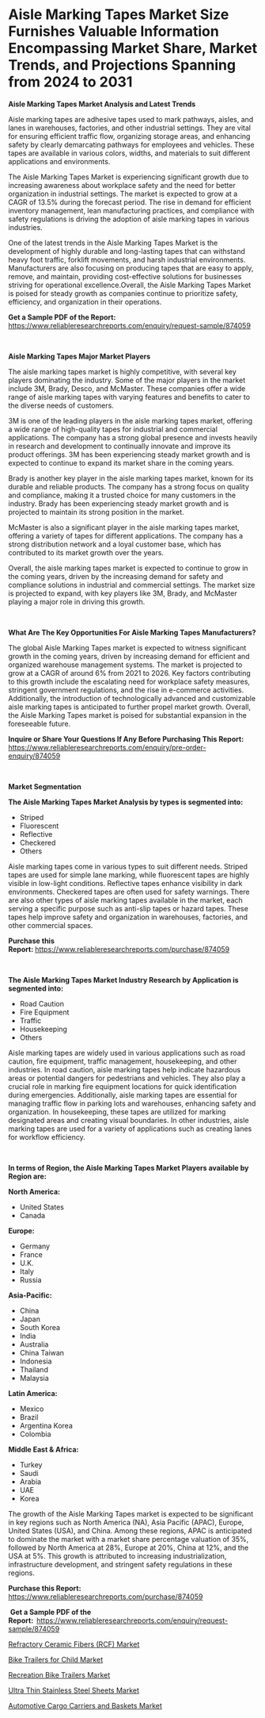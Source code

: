 <p><h1>Aisle Marking Tapes Market Size Furnishes Valuable Information Encompassing Market Share, Market Trends, and Projections Spanning from 2024 to 2031</h1></p><p><strong>Aisle Marking Tapes Market Analysis and Latest Trends</strong></p>
<p><p>Aisle marking tapes are adhesive tapes used to mark pathways, aisles, and lanes in warehouses, factories, and other industrial settings. They are vital for ensuring efficient traffic flow, organizing storage areas, and enhancing safety by clearly demarcating pathways for employees and vehicles. These tapes are available in various colors, widths, and materials to suit different applications and environments.</p><p>The Aisle Marking Tapes Market is experiencing significant growth due to increasing awareness about workplace safety and the need for better organization in industrial settings. The market is expected to grow at a CAGR of 13.5% during the forecast period. The rise in demand for efficient inventory management, lean manufacturing practices, and compliance with safety regulations is driving the adoption of aisle marking tapes in various industries.</p><p>One of the latest trends in the Aisle Marking Tapes Market is the development of highly durable and long-lasting tapes that can withstand heavy foot traffic, forklift movements, and harsh industrial environments. Manufacturers are also focusing on producing tapes that are easy to apply, remove, and maintain, providing cost-effective solutions for businesses striving for operational excellence.Overall, the Aisle Marking Tapes Market is poised for steady growth as companies continue to prioritize safety, efficiency, and organization in their operations.</p></p>
<p><strong>Get a Sample PDF of the Report:&nbsp;</strong> <a href="https://www.reliableresearchreports.com/enquiry/request-sample/874059">https://www.reliableresearchreports.com/enquiry/request-sample/874059</a></p>
<p>&nbsp;</p>
<p><strong>Aisle Marking Tapes Major Market Players</strong></p>
<p><p>The aisle marking tapes market is highly competitive, with several key players dominating the industry. Some of the major players in the market include 3M, Brady, Desco, and McMaster. These companies offer a wide range of aisle marking tapes with varying features and benefits to cater to the diverse needs of customers.</p><p>3M is one of the leading players in the aisle marking tapes market, offering a wide range of high-quality tapes for industrial and commercial applications. The company has a strong global presence and invests heavily in research and development to continually innovate and improve its product offerings. 3M has been experiencing steady market growth and is expected to continue to expand its market share in the coming years.</p><p>Brady is another key player in the aisle marking tapes market, known for its durable and reliable products. The company has a strong focus on quality and compliance, making it a trusted choice for many customers in the industry. Brady has been experiencing steady market growth and is projected to maintain its strong position in the market.</p><p>McMaster is also a significant player in the aisle marking tapes market, offering a variety of tapes for different applications. The company has a strong distribution network and a loyal customer base, which has contributed to its market growth over the years.</p><p>Overall, the aisle marking tapes market is expected to continue to grow in the coming years, driven by the increasing demand for safety and compliance solutions in industrial and commercial settings. The market size is projected to expand, with key players like 3M, Brady, and McMaster playing a major role in driving this growth.</p></p>
<p>&nbsp;</p>
<p><strong>What Are The Key Opportunities For Aisle Marking Tapes Manufacturers?</strong></p>
<p><p>The global Aisle Marking Tapes market is expected to witness significant growth in the coming years, driven by increasing demand for efficient and organized warehouse management systems. The market is projected to grow at a CAGR of around 6% from 2021 to 2026. Key factors contributing to this growth include the escalating need for workplace safety measures, stringent government regulations, and the rise in e-commerce activities. Additionally, the introduction of technologically advanced and customizable aisle marking tapes is anticipated to further propel market growth. Overall, the Aisle Marking Tapes market is poised for substantial expansion in the foreseeable future.</p></p>
<p><strong>Inquire or Share Your Questions If Any Before Purchasing This Report:</strong> <a href="https://www.reliableresearchreports.com/enquiry/pre-order-enquiry/874059">https://www.reliableresearchreports.com/enquiry/pre-order-enquiry/874059</a></p>
<p>&nbsp;</p>
<p><strong>Market Segmentation</strong></p>
<p><strong>The Aisle Marking Tapes Market Analysis by types is segmented into:</strong></p>
<p><ul><li>Striped</li><li>Fluorescent</li><li>Reflective</li><li>Checkered</li><li>Others</li></ul></p>
<p><p>Aisle marking tapes come in various types to suit different needs. Striped tapes are used for simple lane marking, while fluorescent tapes are highly visible in low-light conditions. Reflective tapes enhance visibility in dark environments. Checkered tapes are often used for safety warnings. There are also other types of aisle marking tapes available in the market, each serving a specific purpose such as anti-slip tapes or hazard tapes. These tapes help improve safety and organization in warehouses, factories, and other commercial spaces.</p></p>
<p><strong>Purchase this Report:&nbsp;</strong><a href="https://www.reliableresearchreports.com/purchase/874059">https://www.reliableresearchreports.com/purchase/874059</a></p>
<p>&nbsp;</p>
<p><strong>The Aisle Marking Tapes Market Industry Research by Application is segmented into:</strong></p>
<p><ul><li>Road Caution</li><li>Fire Equipment</li><li>Traffic</li><li>Housekeeping</li><li>Others</li></ul></p>
<p><p>Aisle marking tapes are widely used in various applications such as road caution, fire equipment, traffic management, housekeeping, and other industries. In road caution, aisle marking tapes help indicate hazardous areas or potential dangers for pedestrians and vehicles. They also play a crucial role in marking fire equipment locations for quick identification during emergencies. Additionally, aisle marking tapes are essential for managing traffic flow in parking lots and warehouses, enhancing safety and organization. In housekeeping, these tapes are utilized for marking designated areas and creating visual boundaries. In other industries, aisle marking tapes are used for a variety of applications such as creating lanes for workflow efficiency.</p></p>
<p>&nbsp;</p>
<p><strong>In terms of Region, the Aisle Marking Tapes Market Players available by Region are:</strong></p>
<p>
    <p> <strong> North America: </strong>
        <ul>
            <li>United States</li>
            <li>Canada</li>
        </ul>
        </p> 
    <p> <strong> Europe: </strong>
        <ul>
            <li>Germany</li>
            <li>France</li>
            <li>U.K.</li>
            <li>Italy</li>
            <li>Russia</li>
        </ul>
        </p> 
    <p> <strong> Asia-Pacific: </strong>
        <ul>
            <li>China</li>
            <li>Japan</li>
            <li>South Korea</li>
            <li>India</li>
            <li>Australia</li>
            <li>China Taiwan</li>
            <li>Indonesia</li>
            <li>Thailand</li>
            <li>Malaysia</li>
        </ul>
        </p> 
    <p> <strong> Latin America: </strong>
        <ul>
            <li>Mexico</li>
            <li>Brazil</li>
            <li>Argentina Korea</li>
            <li>Colombia</li>
        </ul>
        </p> 
    <p> <strong> Middle East & Africa: </strong>
        <ul>
            <li>Turkey</li>
            <li>Saudi</li>
            <li>Arabia</li>
            <li>UAE</li>
            <li>Korea</li>
        </ul>
    </p>
    </p>
<p><p>The growth of the Aisle Marking Tapes market is expected to be significant in key regions such as North America (NA), Asia Pacific (APAC), Europe, United States (USA), and China. Among these regions, APAC is anticipated to dominate the market with a market share percentage valuation of 35%, followed by North America at 28%, Europe at 20%, China at 12%, and the USA at 5%. This growth is attributed to increasing industrialization, infrastructure development, and stringent safety regulations in these regions.</p></p>
<p><strong>Purchase this Report: </strong><a href="https://www.reliableresearchreports.com/purchase/874059">https://www.reliableresearchreports.com/purchase/874059</a></p>
<p>&nbsp;<strong>Get a Sample PDF of the Report:&nbsp;&nbsp;</strong><a href="https://www.reliableresearchreports.com/enquiry/request-sample/874059">https://www.reliableresearchreports.com/enquiry/request-sample/874059</a></p>
<p><strong></strong></p>
<p><p><a href="https://view.publitas.com/reportprime-1/refractory-ceramic-fibers-rcf-market-size-and-growth-market-segmentation-regional-and-country-breakdowns-and-market-trends-for-period-from-2024-2031/">Refractory Ceramic Fibers (RCF) Market</a></p><p><a href="https://forested-sushi-9b0.notion.site/Bike-Trailers-for-Child-Market-Challenges-Opportunities-and-Growth-Drivers-and-Major-Market-Playe-e7075e01fad34316804fb19758388931">Bike Trailers for Child Market</a></p><p><a href="https://lydian-appliance-61d.notion.site/Recreation-Bike-Trailers-Market-Provides-Detailed-Segmentation-of-this-Market-based-on-Type-Applica-ad4a454cc4ff4c38b747657c427bbd2f">Recreation Bike Trailers Market</a></p><p><a href="https://view.publitas.com/reportprime-1/ultra-thin-stainless-steel-sheets-market-size-share-trends-analysis-report-by-application-regional-outlook-competitive-strategies-and-segment-forecasts-2024-2031/">Ultra Thin Stainless Steel Sheets Market</a></p><p><a href="https://summer-dogwood-3e9.notion.site/Automotive-Cargo-Carriers-and-Baskets-Market-Size-Reflecting-a-Forecast-Till-2031-Market-By-Type-B-118cba50f94144acb684c99831fe2245">Automotive Cargo Carriers and Baskets Market</a></p></p>